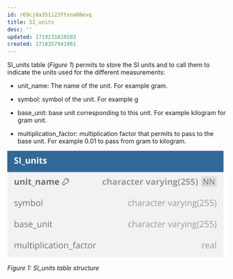 ```yaml
---
id: r69cj8a351i23ftsna08evq
title: SI_units
desc: ''
updated: 1719231810103
created: 1718357941961
---
```

SI_units table (*Figure 1*) permits to store the SI units and to call them to indicate the units used for the different measurements:

- unit_name: The name of the unit. For example gram.

- symbol: symbol of the unit. For example g

- base_unit: base unit corresponding to this unit. For example kilogram for gram unit.

- multiplication_factor: multiplication factor that permits to pass to the base unit. For example 0.01 to pass from gram to kilogram.

![image import](assets/images_bruelhed/si_units.svg)

*Figure 1: SI_units table structure*